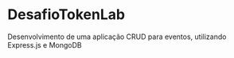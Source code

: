 # DesafioTokenLab
Desenvolvimento de uma aplicação CRUD para eventos, utilizando Express.js e MongoDB
